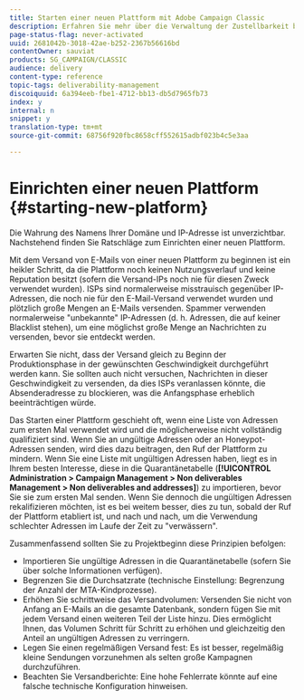 ```yaml
---
title: Starten einer neuen Plattform mit Adobe Campaign Classic
description: Erfahren Sie mehr über die Verwaltung der Zustellbarkeit beim Start einer neuen Plattform mit Adobe Campaign Classic.
page-status-flag: never-activated
uuid: 2681042b-3018-42ae-b252-2367b56616bd
contentOwner: sauviat
products: SG_CAMPAIGN/CLASSIC
audience: delivery
content-type: reference
topic-tags: deliverability-management
discoiquuid: 6a394eeb-fbe1-4712-bb13-db5d7965fb73
index: y
internal: n
snippet: y
translation-type: tm+mt
source-git-commit: 68756f920fbc8658cff552615adbf023b4c5e3aa

---
```



# Einrichten einer neuen Plattform {#starting-new-platform}

Die Wahrung des Namens Ihrer Domäne und IP-Adresse ist unverzichtbar. Nachstehend finden Sie Ratschläge zum Einrichten einer neuen Plattform.

Mit dem Versand von E-Mails von einer neuen Plattform zu beginnen ist ein heikler Schritt, da die Plattform noch keinen Nutzungsverlauf und keine Reputation besitzt (sofern die Versand-IPs noch nie für diesen Zweck verwendet wurden). ISPs sind normalerweise misstrauisch gegenüber IP-Adressen, die noch nie für den E-Mail-Versand verwendet wurden und plötzlich große Mengen an E-Mails versenden. Spammer verwenden normalerweise &quot;unbekannte&quot; IP-Adressen (d. h. Adressen, die auf keiner Blacklist stehen), um eine möglichst große Menge an Nachrichten zu versenden, bevor sie entdeckt werden.

Erwarten Sie nicht, dass der Versand gleich zu Beginn der Produktionsphase in der gewünschten Geschwindigkeit durchgeführt werden kann. Sie sollten auch nicht versuchen, Nachrichten in dieser Geschwindigkeit zu versenden, da dies ISPs veranlassen könnte, die Absenderadresse zu blockieren, was die Anfangsphase erheblich beeinträchtigen würde.

Das Starten einer Plattform geschieht oft, wenn eine Liste von Adressen zum ersten Mal verwendet wird und die möglicherweise nicht vollständig qualifiziert sind. Wenn Sie an ungültige Adressen oder an Honeypot-Adressen senden, wird dies dazu beitragen, den Ruf der Plattform zu mindern. Wenn Sie eine Liste mit ungültigen Adressen haben, liegt es in Ihrem besten Interesse, diese in die Quarantänetabelle (**[!UICONTROL Administration > Campaign Management > Non deliverables Management > Non deliverables and addresses]**) zu importieren, bevor Sie sie zum ersten Mal senden. Wenn Sie dennoch die ungültigen Adressen rekalifizieren möchten, ist es bei weitem besser, dies zu tun, sobald der Ruf der Plattform etabliert ist, und nach und nach, um die Verwendung schlechter Adressen im Laufe der Zeit zu &quot;verwässern&quot;.

Zusammenfassend sollten Sie zu Projektbeginn diese Prinzipien befolgen:

* Importieren Sie ungültige Adressen in die Quarantänetabelle (sofern Sie über solche Informationen verfügen).
* Begrenzen Sie die Durchsatzrate (technische Einstellung: Begrenzung der Anzahl der MTA-Kindprozesse).
* Erhöhen Sie schrittweise das Versandvolumen: Versenden Sie nicht von Anfang an E-Mails an die gesamte Datenbank, sondern fügen Sie mit jedem Versand einen weiteren Teil der Liste hinzu. Dies ermöglicht Ihnen, das Volumen Schritt für Schritt zu erhöhen und gleichzeitig den Anteil an ungültigen Adressen zu verringern.
* Legen Sie einen regelmäßigen Versand fest: Es ist besser, regelmäßig kleine Sendungen vorzunehmen als selten große Kampagnen durchzuführen.
* Beachten Sie Versandberichte: Eine hohe Fehlerrate könnte auf eine falsche technische Konfiguration hinweisen.